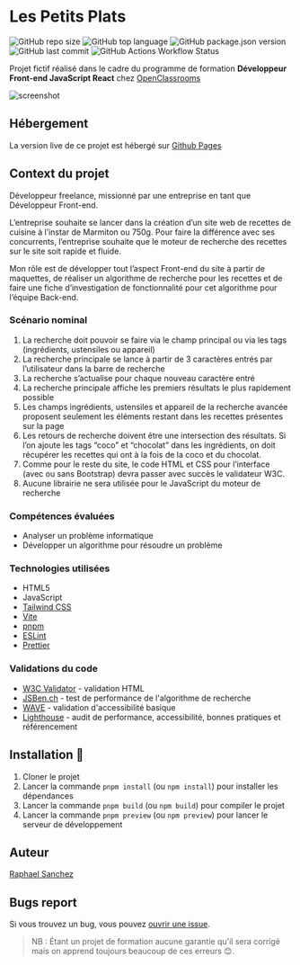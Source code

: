 # Les Petits Plats

![GitHub repo size](https://img.shields.io/github/repo-size/raphaelsanchez/oc-p7-les-petits-plats)
![GitHub top language](https://img.shields.io/github/languages/top/raphaelsanchez/oc-p7-les-petits-plats)
![GitHub package.json version](https://img.shields.io/github/v/tag/raphaelsanchez/oc-p7-les-petits-plats?label=version&sort=semver)
![GitHub last commit](https://img.shields.io/github/last-commit/raphaelsanchez/oc-p7-les-petits-plats)
![GitHub Actions Workflow Status](https://img.shields.io/github/actions/workflow/status/raphaelsanchez/oc-p7-les-petits-plats/static-deploy.yml)

Projet fictif réalisé dans le cadre du programme de formation **Développeur Front-end JavaScript React** chez [OpenClassrooms](https://openclassrooms.com)

![screenshot](https://github.com/raphaelsanchez/oc-p7-les-petits-plats/assets/6806913/1756bce9-0b49-4638-9876-f9dbc43e8d05)

## Hébergement

La version live de ce projet est hébergé sur [Github Pages](https://raphaelsanchez.github.io/oc-p7-les-petits-plats/)

## Context du projet

Développeur freelance, missionné par une entreprise en tant que Développeur Front-end.

L’entreprise souhaite se lancer dans la création d’un site web de recettes de cuisine à l’instar de Marmiton ou 750g. Pour faire la différence avec ses concurrents, l’entreprise souhaite que le moteur de recherche des recettes sur le site soit rapide et fluide.

Mon rôle est de développer tout l’aspect Front-end du site à partir de maquettes, de réaliser un algorithme de recherche pour les recettes et de faire une fiche d’investigation de fonctionnalité pour cet algorithme pour l’équipe Back-end.

### Scénario nominal

1. La recherche doit pouvoir se faire via le champ principal ou via les tags (ingrédients, ustensiles ou appareil)
2. La recherche principale se lance à partir de 3 caractères entrés par l’utilisateur dans la barre de recherche
3. La recherche s’actualise pour chaque nouveau caractère entré
4. La recherche principale affiche les premiers résultats le plus rapidement possible
5. Les champs ingrédients, ustensiles et appareil de la recherche avancée proposent seulement les éléments restant dans les recettes présentes sur la page
6. Les retours de recherche doivent être une intersection des résultats. Si l’on ajoute les tags “coco” et “chocolat” dans les ingrédients, on doit récupérer les recettes qui ont à la fois de la coco et du chocolat.
7. Comme pour le reste du site, le code HTML et CSS pour l’interface (avec ou sans Bootstrap) devra passer avec succès le validateur W3C.
8. Aucune librairie ne sera utilisée pour le JavaScript du moteur de recherche

### Compétences évaluées

- Analyser un problème informatique
- Développer un algorithme pour résoudre un problème

### Technologies utilisées

- HTML5
- JavaScript
- [Tailwind CSS](https://tailwindcss.com/)
- [Vite](https://vitejs.dev/)
- [pnpm](https://pnpm.io/)
- [ESLint](https://eslint.org/)
- [Prettier](https://prettier.io/)

### Validations du code

- [W3C Validator](https://validator.w3.org/) - validation HTML
- [JSBen.ch](https://jsben.ch/) - test de performance de l'algorithme de recherche
- [WAVE](https://wave.webaim.org/) - validation d'accessibilité basique
- [Lighthouse](https://developers.google.com/web/tools/lighthouse) - audit de performance, accessibilité, bonnes pratiques et référencement

## Installation 🚀

1. Cloner le projet
2. Lancer la commande `pnpm install` (ou `npm install`) pour installer les dépendances
3. Lancer la commande `pnpm build` (ou `npm build`) pour compiler le projet
4. Lancer la commande `pnpm preview` (ou `npm preview`) pour lancer le serveur de développement

## Auteur

[Raphael Sanchez](https://www.linkedin.com/in/raphael-sanchez-design/)

## Bugs report

Si vous trouvez un bug, vous pouvez [ouvrir une issue](https://github.com/raphaelsanchez/oc-p7-les-petits-plats/issues).

> NB : Étant un projet de formation aucune garantie qu'il sera corrigé mais on apprend toujours beaucoup de ces erreurs 😊.
